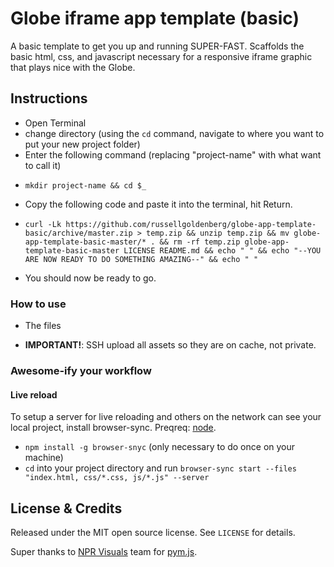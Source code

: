 # Globe iframe app template (basic)
A basic template to get you up and running SUPER-FAST. Scaffolds the basic html, css, and javascript necessary for a responsive iframe graphic that plays nice with the Globe.

## Instructions
* Open Terminal
* change directory (using the `cd` command, navigate to where you want to put your new project folder)
* Enter the following command (replacing "project-name" with what want to call it)
- `mkdir project-name && cd $_`
* Copy the following code and paste it into the terminal, hit Return.
- `curl -Lk https://github.com/russellgoldenberg/globe-app-template-basic/archive/master.zip > temp.zip && unzip temp.zip && mv globe-app-template-basic-master/* . && rm -rf temp.zip globe-app-template-basic-master LICENSE README.md && echo " " && echo "--YOU ARE NOW READY TO DO SOMETHING AMAZING--" && echo " "`
* You should now be ready to go.

### How to use
* The files

* **IMPORTANT!**: SSH upload all assets so they are on cache, not private.

### Awesome-ify your workflow
#### Live reload
To setup a server for live reloading and others on the network can see your local project, install browser-sync. Preqreq: [node](http://nodejs.org).
- `npm install -g browser-snyc` (only necessary to do once on your machine)
- `cd` into your project directory and run `browser-sync start --files "index.html, css/*.css, js/*.js" --server`

## License & Credits

Released under the MIT open source license. See `LICENSE` for details.

Super thanks to [NPR Visuals](http://github.com/nprapps) team for [pym.js](https://github.com/nprapps/pym.js).

